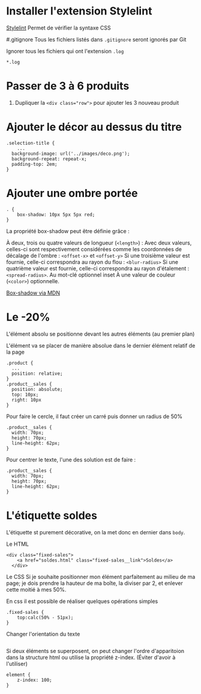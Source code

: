 

# Installer l'extension Stylelint
[Stylelint](https://github.com/O-clock-Alumni/fiches-recap/blob/master/css/stylelint.md)
Permet de vérifier la syntaxe CSS

#.gitignore
Tous les fichiers listés dans `.gitignore` seront ignorés par Git

Ignorer tous les fichiers qui ont l'extension `.log`
```
*.log
```

# Passer de 3 à 6 produits 
1. Dupliquer la `<div class="row">` pour ajouter les 3 nouveau produit


# Ajouter le décor au dessus du titre

```
.selection-title {
    ...
  background-image: url('../images/deco.png');
  background-repeat: repeat-x;
  padding-top: 2em;
}
```
# Ajouter une ombre portée

```
. { 
    box-shadow: 10px 5px 5px red;
}
```
La propriété box-shadow peut être définie grâce :

À deux, trois ou quatre valeurs de longueur (`<length>`) :
Avec deux valeurs, celles-ci sont respectivement considérées comme les coordonnées de décalage de l'ombre : `<offset-x>` et `<offset-y>`
Si une troisième valeur est fournie, celle-ci correspondra au rayon du flou : `<blur-radius>`
Si une quatrième valeur est fournie, celle-ci correspondra au rayon d'étalement : `<spread-radius>`.
Au mot-clé optionnel inset
À une valeur de couleur (`<color>`) optionnelle.

[Box-shadow via MDN](https://developer.mozilla.org/fr/docs/Web/CSS/box-shadow)


#  Le -20%

L'élément absolu se positionne devant les autres éléments (au premier plan)

L'élément va se placer de manière absolue dans le dernier élément relatif de la page
```
.product {
  ...
  position: relative;
}
.product__sales {
  position: absolute;
  top: 10px;
  right: 10px
}
```

Pour faire le cercle, il faut créer un carré puis donner un radius de 50%
```
.product__sales {
  width: 70px;
  height: 70px;
  line-height: 62px;
}
```

Pour centrer le texte, l'une des solution est de faire :
```
.product__sales {
  width: 70px;
  height: 70px;
  line-height: 62px;
}
```

# L'étiquette soldes

L'étiquette st purement décorative, on la met donc en dernier dans `body`.

Le HTML
```
<div class="fixed-sales">
    <a href="soldes.html" class="fixed-sales__link">Soldes</a>
  </div>
```
Le CSS
Si je souhaite positionner mon élément parfaitement au milieu de ma page; je dois prendre la hauteur de ma boîte, la diviser par 2, et enlever cette moitié à mes 50%.

En css il est possible de réaliser quelques opérations simples
```
.fixed-sales {
    top:calc(50% - 51px);
}
```
Changer l'orientation du texte
```

```
Si deux éléments se superposent, on peut changer l'ordre d'apparitoion dans la structure html ou utilise la propriété z-index. (Éviter d'avoir à l'utiliser)
```
element {
    z-index: 100;
}
```
```
```
